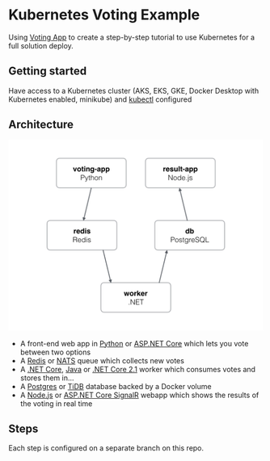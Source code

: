 Kubernetes Voting Example
=========

Using [Voting App](https://github.com/dockersamples/example-voting-app) to create a step-by-step tutorial to use Kubernetes for a full solution deploy.

Getting started
---------------

Have access to a Kubernetes cluster (AKS, EKS, GKE, Docker Desktop with Kubernetes enabled, minikube) and [kubectl](https://kubernetes.io/docs/tasks/tools/install-kubectl/) configured

Architecture
-----

![Architecture diagram](architecture.png)

* A front-end web app in [Python](/vote) or [ASP.NET Core](/vote/dotnet) which lets you vote between two options
* A [Redis](https://hub.docker.com/_/redis/) or [NATS](https://hub.docker.com/_/nats/) queue which collects new votes
* A [.NET Core](/worker/src/Worker), [Java](/worker/src/main) or [.NET Core 2.1](/worker/dotnet) worker which consumes votes and stores them in…
* A [Postgres](https://hub.docker.com/_/postgres/) or [TiDB](https://hub.docker.com/r/dockersamples/tidb/tags/) database backed by a Docker volume
* A [Node.js](/result) or [ASP.NET Core SignalR](/result/dotnet) webapp which shows the results of the voting in real time

Steps
-----

Each step is configured on a separate branch on this repo. 



